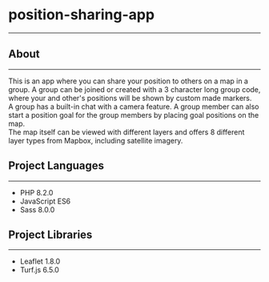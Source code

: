 <h1>position-sharing-app</h1>
<hr>
<h2>About</h2>
<hr>
<p size='2'>
    This is an app where you can share your position to others on a map in a group.
    A group can be joined or created with a 3 character long group code, where your
    and other's positions will be shown by custom made markers.
    <br>
    A group has a built-in chat with a camera feature. A group member can also start
    a position goal for the group members by placing goal positions on the map.
    <br>
    The map itself can be viewed with different layers and offers 8 different layer
    types from Mapbox, including satellite imagery.
</p>
<h2>Project Languages</h2>
<hr>
<ul size='2'>
    <li>PHP 8.2.0</li>
    <li>JavaScript ES6</li>
    <li>Sass 8.0.0</li>
</ul>
<h2>Project Libraries</h2>
<hr>
<ul size='2'>
    <li>Leaflet 1.8.0</li>
    <li>Turf.js 6.5.0</li>
</ul>